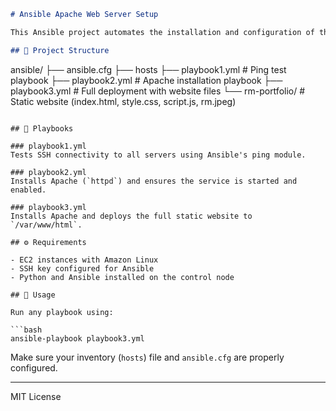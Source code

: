 ```markdown
# Ansible Apache Web Server Setup

This Ansible project automates the installation and configuration of the Apache web server (`httpd`) on Amazon EC2 instances running Amazon Linux. It also deploys a basic static website.

## 📁 Project Structure

```
ansible/
├── ansible.cfg
├── hosts
├── playbook1.yml         # Ping test playbook
├── playbook2.yml         # Apache installation playbook
├── playbook3.yml         # Full deployment with website files
└── rm-portfolio/         # Static website (index.html, style.css, script.js, rm.jpeg)
```

## 🚀 Playbooks

### playbook1.yml
Tests SSH connectivity to all servers using Ansible's ping module.

### playbook2.yml
Installs Apache (`httpd`) and ensures the service is started and enabled.

### playbook3.yml
Installs Apache and deploys the full static website to `/var/www/html`.

## ⚙️ Requirements

- EC2 instances with Amazon Linux
- SSH key configured for Ansible
- Python and Ansible installed on the control node

## 🔧 Usage

Run any playbook using:

```bash
ansible-playbook playbook3.yml
```

Make sure your inventory (`hosts`) file and `ansible.cfg` are properly configured.

---

MIT License
